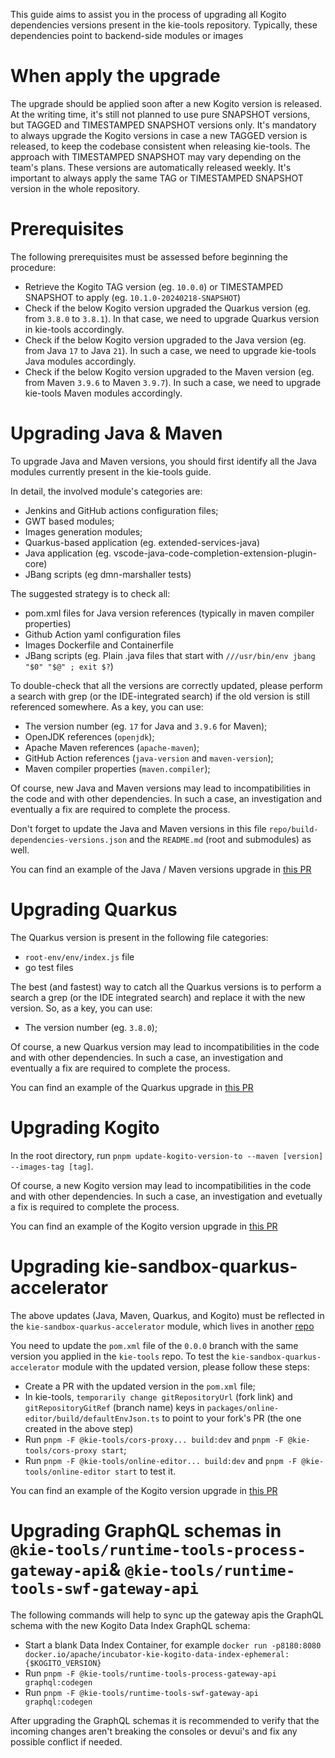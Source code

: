 <!--
   Licensed to the Apache Software Foundation (ASF) under one
   or more contributor license agreements.  See the NOTICE file
   distributed with this work for additional information
   regarding copyright ownership.  The ASF licenses this file
   to you under the Apache License, Version 2.0 (the
   "License"); you may not use this file except in compliance
   with the License.  You may obtain a copy of the License at
     http://www.apache.org/licenses/LICENSE-2.0
   Unless required by applicable law or agreed to in writing,
   software distributed under the License is distributed on an
   "AS IS" BASIS, WITHOUT WARRANTIES OR CONDITIONS OF ANY
   KIND, either express or implied.  See the License for the
   specific language governing permissions and limitations
   under the License.
-->

This guide aims to assist you in the process of upgrading all Kogito dependencies versions present in the kie-tools repository.
Typically, these dependencies point to backend-side modules or images

# When apply the upgrade

The upgrade should be applied soon after a new Kogito version is released.
At the writing time, it's still not planned to use pure SNAPSHOT versions, but TAGGED and TIMESTAMPED SNAPSHOT versions only.
It's mandatory to always upgrade the Kogito versions in case a new TAGGED version is released, to keep the codebase consistent when releasing kie-tools.
The approach with TIMESTAMPED SNAPSHOT may vary depending on the team's plans. These versions are automatically released weekly.
It's important to always apply the same TAG or TIMESTAMPED SNAPSHOT version in the whole repository.

# Prerequisites

The following prerequisites must be assessed before beginning the procedure:

- Retrieve the Kogito TAG version (eg. `10.0.0`) or TIMESTAMPED SNAPSHOT to apply (eg. `10.1.0-20240218-SNAPSHOT`)
- Check if the below Kogito version upgraded the Quarkus version (eg. from `3.8.0` to `3.8.1`). In that case, we need to upgrade Quarkus version in kie-tools accordingly.
- Check if the below Kogito version upgraded to the Java version (eg. from Java `17` to Java `21`). In such a case, we need to upgrade kie-tools Java modules accordingly.
- Check if the below Kogito version upgraded to the Maven version (eg. from Maven `3.9.6` to Maven `3.9.7`). In such a case, we need to upgrade kie-tools Maven modules accordingly.

# Upgrading Java & Maven

To upgrade Java and Maven versions, you should first identify all the Java modules currently present in the kie-tools guide.

In detail, the involved module's categories are:

- Jenkins and GitHub actions configuration files;
- GWT based modules;
- Images generation modules;
- Quarkus-based application (eg. extended-services-java)
- Java application (eg. vscode-java-code-completion-extension-plugin-core)
- JBang scripts (eg dmn-marshaller tests)

The suggested strategy is to check all:

- pom.xml files for Java version references (typically in maven compiler properties)
- Github Action yaml configuration files
- Images Dockerfile and Containerfile
- JBang scripts (eg. Plain .java files that start with `///usr/bin/env jbang "$0" "$@" ; exit $?`)

To double-check that all the versions are correctly updated, please perform a search with grep (or the IDE-integrated search) if the old version is still referenced somewhere. As a key, you can use:

- The version number (eg. `17` for Java and `3.9.6` for Maven);
- OpenJDK references (`openjdk`);
- Apache Maven references (`apache-maven`);
- GitHub Action references (`java-version` and `maven-version`);
- Maven compiler properties (`maven.compiler`);

Of course, new Java and Maven versions may lead to incompatibilities in the code and with other dependencies. In such a case, an investigation and eventually a fix are required to complete the process.

Don't forget to update the Java and Maven versions in this file `repo/build-dependencies-versions.json` and the `README.md` (root and submodules) as well.

You can find an example of the Java / Maven versions upgrade in [this PR](https://github.com/apache/incubator-kie-tools/pull/2182)

# Upgrading Quarkus

The Quarkus version is present in the following file categories:

- `root-env/env/index.js` file
- go test files

The best (and fastest) way to catch all the Quarkus versions is to perform a search a grep (or the IDE integrated search) and replace it with the new version. So, as a key, you can use:

- The version number (eg. `3.8.0`);

Of course, a new Quarkus version may lead to incompatibilities in the code and with other dependencies. In such a case, an investigation and eventually a fix are required to complete the process.

You can find an example of the Quarkus upgrade in [this PR](https://github.com/apache/incubator-kie-tools/pull/2193)

# Upgrading Kogito

In the root directory, run `pnpm update-kogito-version-to --maven [version] --images-tag [tag]`.

Of course, a new Kogito version may lead to incompatibilities in the code and with other dependencies. In such a case, an investigation and evetually a fix is required to complete the process.

You can find an example of the Kogito version upgrade in [this PR](https://github.com/apache/incubator-kie-tools/pull/2229)

# Upgrading kie-sandbox-quarkus-accelerator

The above updates (Java, Maven, Quarkus, and Kogito) must be reflected in the `kie-sandbox-quarkus-accelerator` module, which lives in another [repo](https://github.com/apache/incubator-kie-sandbox-quarkus-accelerator/)

You need to update the `pom.xml` file of the `0.0.0` branch with the same version you applied in the `kie-tools` repo.
To test the `kie-sandbox-quarkus-accelerator` module with the updated version, please follow these steps:

- Create a PR with the updated version in the `pom.xml` file;
- In kie-tools, `temporarily change gitRepositoryUrl` (fork link) and `gitRepositoryGitRef` (branch name) keys in `packages/online-editor/build/defaultEnvJson.ts` to point to your fork's PR (the one created in the above step)
- Run `pnpm -F @kie-tools/cors-proxy... build:dev` and `pnpm -F @kie-tools/cors-proxy start`;
- Run `pnpm -F @kie-tools/online-editor... build:dev` and `pnpm -F @kie-tools/online-editor start` to test it.

You can find an example of the Kogito version upgrade in [this PR](https://github.com/apache/incubator-kie-sandbox-quarkus-accelerator/pull/8)

# Upgrading GraphQL schemas in `@kie-tools/runtime-tools-process-gateway-api`& `@kie-tools/runtime-tools-swf-gateway-api`

The following commands will help to sync up the gateway apis the GraphQL schema with the new Kogito Data Index GraphQL schema:

- Start a blank Data Index Container, for example `docker run -p8180:8080 docker.io/apache/incubator-kie-kogito-data-index-ephemeral:{$KOGITO_VERSION}`
- Run `pnpm -F @kie-tools/runtime-tools-process-gateway-api graphql:codegen`
- Run `pnpm -F @kie-tools/runtime-tools-swf-gateway-api graphql:codegen`

After upgrading the GraphQL schemas it is recommended to verify that the incoming changes aren't breaking the consoles or
devui's and fix any possible conflict if needed.
